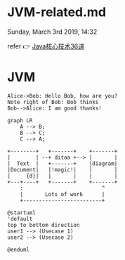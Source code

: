 # JVM-related.md
Sunday, March 3rd 2019, 14:32

refer :point_right: [Java核心技术36讲](https://time.geekbang.org/column/article/6845)

# JVM

```sequence diagram
Alice->Bob: Hello Bob, how are you?
Note right of Bob: Bob thinks
Bob-->Alice: I am good thanks!
```

```mermaid
graph LR
    A --> B;
    B --> C;
    C --> A;
```

```ditaa {cmd=true args=["-E"]}
+--------+   +-------+    +-------+
|        | --+ ditaa +--> |       |
|  Text  |   +-------+    |diagram|
|Document|   |!magic!|    |       |
|     {d}|   |       |    |       |
+---+----+   +-------+    +-------+
    :                         ^
    |       Lots of work      |
    +-------------------------+
```

```plantuml
@startuml
'default
top to bottom direction
user1 --> (Usecase 1)
user2 --> (Usecase 2)

@enduml
```

